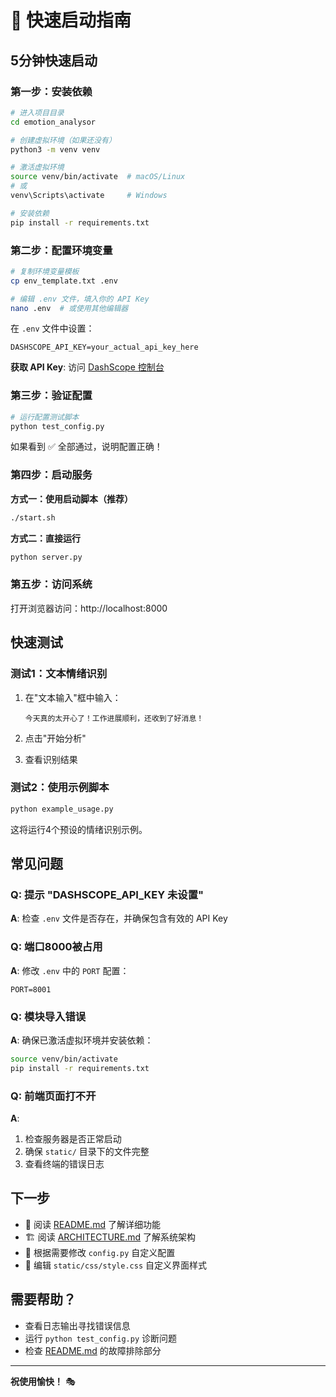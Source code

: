 # 🚀 快速启动指南

## 5分钟快速启动

### 第一步：安装依赖

```bash
# 进入项目目录
cd emotion_analysor

# 创建虚拟环境（如果还没有）
python3 -m venv venv

# 激活虚拟环境
source venv/bin/activate  # macOS/Linux
# 或
venv\Scripts\activate     # Windows

# 安装依赖
pip install -r requirements.txt
```

### 第二步：配置环境变量

```bash
# 复制环境变量模板
cp env_template.txt .env

# 编辑 .env 文件，填入你的 API Key
nano .env  # 或使用其他编辑器
```

在 `.env` 文件中设置：

```env
DASHSCOPE_API_KEY=your_actual_api_key_here
```

**获取 API Key**: 访问 [DashScope 控制台](https://dashscope.console.aliyun.com/)

### 第三步：验证配置

```bash
# 运行配置测试脚本
python test_config.py
```

如果看到 ✅ 全部通过，说明配置正确！

### 第四步：启动服务

**方式一：使用启动脚本（推荐）**

```bash
./start.sh
```

**方式二：直接运行**

```bash
python server.py
```

### 第五步：访问系统

打开浏览器访问：http://localhost:8000

## 快速测试

### 测试1：文本情绪识别

1. 在"文本输入"框中输入：
   ```
   今天真的太开心了！工作进展顺利，还收到了好消息！
   ```

2. 点击"开始分析"

3. 查看识别结果

### 测试2：使用示例脚本

```bash
python example_usage.py
```

这将运行4个预设的情绪识别示例。

## 常见问题

### Q: 提示 "DASHSCOPE_API_KEY 未设置"

**A**: 检查 `.env` 文件是否存在，并确保包含有效的 API Key

### Q: 端口8000被占用

**A**: 修改 `.env` 中的 `PORT` 配置：
```env
PORT=8001
```

### Q: 模块导入错误

**A**: 确保已激活虚拟环境并安装依赖：
```bash
source venv/bin/activate
pip install -r requirements.txt
```

### Q: 前端页面打不开

**A**: 
1. 检查服务器是否正常启动
2. 确保 `static/` 目录下的文件完整
3. 查看终端的错误日志

## 下一步

- 📖 阅读 [README.md](README.md) 了解详细功能
- 🏗️ 阅读 [ARCHITECTURE.md](ARCHITECTURE.md) 了解系统架构
- 🔧 根据需要修改 `config.py` 自定义配置
- 🎨 编辑 `static/css/style.css` 自定义界面样式

## 需要帮助？

- 查看日志输出寻找错误信息
- 运行 `python test_config.py` 诊断问题
- 检查 [README.md](README.md) 的故障排除部分

---

**祝使用愉快！** 🎭


